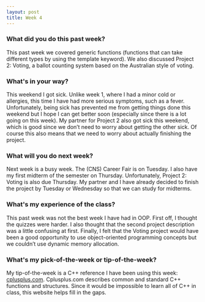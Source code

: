 ```yaml
---
layout: post
title: Week 4
---
```


### What did you do this past week?
This past week we covered generic functions (functions that can take different types by using the template keyword). We also discussed Project 2: Voting, a ballot counting system based on the Australian style of voting.

### What's in your way?
This weekend I got sick. Unlike week 1, where I had a minor cold or allergies, this time I have had more serious symptoms, such as a fever. Unfortunately, being sick has prevented me from getting things done this weekend but I hope I can get better soon (especially since there is a lot going on this week). My partner for Project 2 also got sick this weekend, which is good since we don’t need to worry about getting the other sick. Of course this also means that we need to worry about actually finishing the project.

### What will you do next week?
Next week is a busy week. The (CNS) Career Fair is on Tuesday. I also have my first midterm of the semester on Thursday. Unfortunately, Project 2: Voting is also due Thursday. My partner and I have already decided to finish the project by Tuesday or Wednesday so that we can study for midterms.

### What's my experience of the class?
This past week was not the best week I have had in OOP. First off, I thought the quizzes were harder. I also thought that the second project description was a little confusing at first. Finally, I felt that the Voting project would have been a good opportunity to use object-oriented programming concepts but we couldn’t use dynamic memory allocation.

### What's my pick-of-the-week or tip-of-the-week?
My tip-of-the-week is a C++ reference I have been using this week: [cplusplus.com](cplusplus.com). Cplusplus.com describes common and standard C++ functions and structures. Since it would be impossible to learn all of C++ in class, this website helps fill in the gaps.
